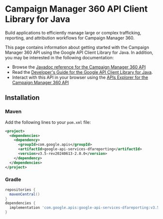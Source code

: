 # Campaign Manager 360 API Client Library for Java

Build applications to efficiently manage large or complex trafficking, reporting, and attribution workflows for Campaign Manager 360.

This page contains information about getting started with the Campaign Manager 360 API
using the Google API Client Library for Java. In addition, you may be interested
in the following documentation:

* Browse the [Javadoc reference for the Campaign Manager 360 API][javadoc]
* Read the [Developer's Guide for the Google API Client Library for Java][google-api-client].
* Interact with this API in your browser using the [APIs Explorer for the Campaign Manager 360 API][api-explorer]

## Installation

### Maven

Add the following lines to your `pom.xml` file:

```xml
<project>
  <dependencies>
    <dependency>
      <groupId>com.google.apis</groupId>
      <artifactId>google-api-services-dfareporting</artifactId>
      <version>v3.5-rev20240613-2.0.0</version>
    </dependency>
  </dependencies>
</project>
```

### Gradle

```gradle
repositories {
  mavenCentral()
}
dependencies {
  implementation 'com.google.apis:google-api-services-dfareporting:v3.5-rev20240613-2.0.0'
}
```

[javadoc]: https://googleapis.dev/java/google-api-services-dfareporting/latest/index.html
[google-api-client]: https://github.com/googleapis/google-api-java-client/
[api-explorer]: https://developers.google.com/apis-explorer/#p/dfareporting/v1/
